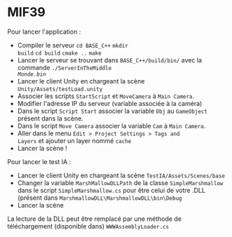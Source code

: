 # MIF39

Pour lancer l'application :
* Compiler le serveur
<code>cd BASE_C++</code>
<code>mkdir build</code>
<code>cd build</code>
<code>cmake ..</code>
<code>make</code>
* Lancer le serveur se trouvant dans <code>BASE_C++/build/bin/</code> avec la commande <code>./ServerInTheMiddle _Monde.bin_</code>
* Lancer le client Unity en chargeant la scène <code>Unity/Assets/testLoad.unity</code>
* Associer les scripts <code>StartScript</code> et <code>MoveCamera</code> à <code>Main Camera</code>.
* Modifier l'adresse IP du serveur (variable associée à la caméra)
* Dans le script <code>Script Start</code> associer la variable <code>Obj</code> au <code>GameObject</code> présent dans la scène.
* Dans le script <code>Move Camera</code> associer la variable <code>Cam</code> à <code>Main Camera</code>.
* Aller dans le menu <code>Edit > Project Settings > Tags and Layers</code> et ajouter un layer nommé <code>cache</code>
* Lancer la scène !


Pour lancer le test IA :
* Lancer le client Unity en chargeant la scène <code>TestIA/Assets/Scenes/base</code>
* Changer la variable <code>MarshMallowDLLPath</code> de la classe <code>SimpleMarshmallow</code> dans le script <code>SimpleMarshmallow.cs</code> pour être celui de votre .DLL (présent dans <code>MarshmallowDLL\MarshmallowDLL\bin\Debug</code>
* Lancer la scène

La lecture de la DLL peut être remplacé par une méthode de téléchargement (disponible dans) <code>WWWAssemblyLoader.cs</code>
